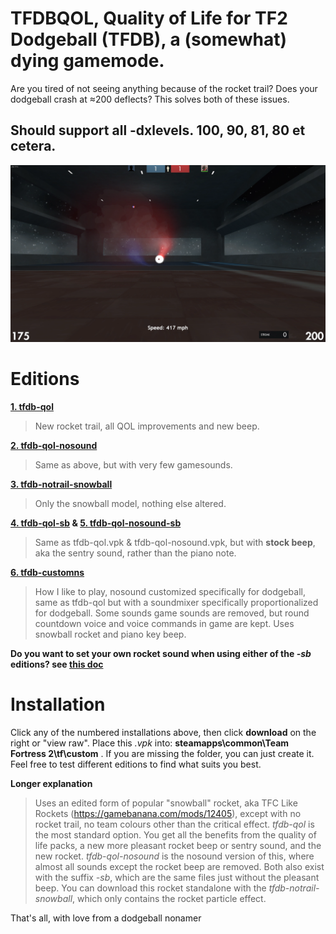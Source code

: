 # **TFDBQOL, Quality of Life for TF2 Dodgeball (TFDB), a (somewhat) dying gamemode.**
Are you tired of not seeing anything because of the rocket trail? Does your dodgeball crash at ≈200 deflects? This solves both of these issues.
## Should support all -dxlevels. 100, 90, 81, 80 et cetera.

![example](https://raw.githubusercontent.com/flawfree/tfdbqol/main/db.PNG)

# Editions
**[1. tfdb-qol](tfdb-qol.vpk)**
>New rocket trail, all QOL improvements and new beep.

**[2. tfdb-qol-nosound](tfdb-qol-nosound.vpk)**
>Same as above, but with very few gamesounds.

**[3. tfdb-notrail-snowball](tfdb-notrail-snowball.vpk)**
>Only the snowball model, nothing else altered.

**[4. tfdb-qol-sb](tfdb-qol-sb.vpk) & [5. tfdb-qol-nosound-sb](tfdb-qol-nosound-sb.vpk)**
>Same as tfdb-qol.vpk & tfdb-qol-nosound.vpk, but with **stock beep**, aka the sentry sound, rather than the piano note.

**[6. tfdb-customns](tfdb-customns.vpk)**
>How I like to play, nosound customized specifically for dodgeball, same as tfdb-qol but with a soundmixer specifically proportionalized for dodgeball. Some sounds game sounds are removed, but round countdown voice and voice commands in game are kept. Uses snowball rocket and piano key beep.

**Do you want to set your own rocket sound when using either of the *-sb* editions? see **[this doc](custombeep.md)****

# **Installation**
Click any of the numbered installations above, then click **download** on the right or "view raw". Place this *.vpk* into: **steamapps\common\Team Fortress 2\tf\custom** . If you are missing the folder, you can just create it. Feel free to test different editions to find what suits you best.

**Longer explanation**
>Uses an edited form of popular "snowball" rocket, aka TFC Like Rockets (https://gamebanana.com/mods/12405), except with no rocket trail, no team colours other than the critical effect. *tfdb-qol* is the most standard option. You get all the benefits from the quality of life packs, a new more pleasant rocket beep or sentry sound, and the new rocket. *tfdb-qol-nosound* is the nosound version of this, where almost all sounds except the rocket beep are removed. Both also exist with the suffix *-sb*, which are the same files just without the pleasant beep. You can download this rocket standalone with the *tfdb-notrail-snowball*, which only contains the rocket particle effect. 

That's all, with love from a dodgeball nonamer
